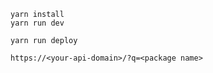 ```
yarn install
yarn run dev
```

```
yarn run deploy
```

```
https://<your-api-domain>/?q=<package name>
```